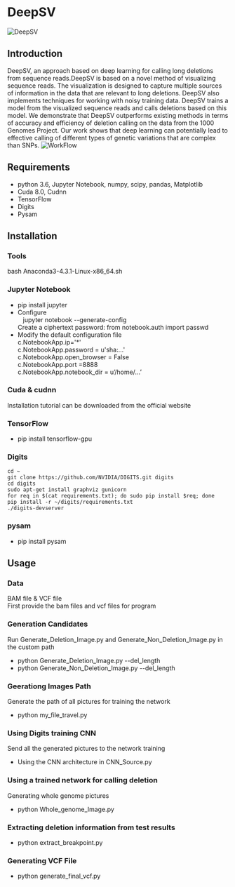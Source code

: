 DeepSV
===
![DeepSV](https://github.com/CSuperlei/DeepSV/raw/master/Pic/DeepSV.png)
## Introduction
DeepSV, an approach based on deep learning for calling long deletions from sequence reads.DeepSV is based on a novel method of visualizing sequence reads. The visualization is designed to capture multiple sources of information in the data that are relevant to long deletions. DeepSV also implements techniques for working with noisy training data. DeepSV trains a model from the visualized sequence reads and calls deletions based on this model. We demonstrate that DeepSV outperforms existing methods in terms of accuracy and efficiency of deletion calling on the data from the 1000 Genomes Project. Our work shows that deep learning can potentially lead to effective calling of different types of genetic variations that are complex than SNPs. 
![WorkFlow](https://github.com/CSuperlei/DeepSV/raw/master/Pic/WorkFlow.png)
## Requirements
  * python 3.6, Jupyter Notebook, numpy, scipy, pandas, Matplotlib
  * Cuda 8.0, Cudnn
  * TensorFlow
  * Digits
  * Pysam

## Installation
### Tools
  bash Anaconda3-4.3.1-Linux-x86_64.sh <br/>
### Jupyter Notebook
  * pip install jupyter
  * Configure <br/>
    jupyter notebook --generate-config <br/>
    Create a ciphertext password:
    from notebook.auth import passwd
  * Modify the default configuration file <br/>
    c.NotebookApp.ip='*' <br/>
	  c.NotebookApp.password = u'sha:...' <br/>
	  c.NotebookApp.open_browser = False  <br/>
	  c.NotebookApp.port =8888            <br/>
	  c.NotebookApp.notebook_dir = u’/home/...’ <br/>
  
### Cuda & cudnn
   Installation tutorial can be downloaded from the official website
    
### TensorFlow
* pip install tensorflow-gpu

### Digits
    cd ~
    git clone https://github.com/NVIDIA/DIGITS.git digits
    cd digits
    sudo apt-get install graphviz gunicorn
    for req in $(cat requirements.txt); do sudo pip install $req; done 
    pip install -r ~/digits/requirements.txt 
    ./digits-devserver

### pysam
* pip install pysam

## Usage
### Data
BAM file & VCF file <br/>
First provide the bam files and vcf files for program<br/>
### Generation Candidates
Run Generate_Deletion_Image.py and Generate_Non_Deletion_Image.py in the custom path <br/> 
* python Generate_Deletion_Image.py --del_length <br/>
* python Generate_Non_Deletion_Image.py --del_length <br/>

### Geerationg Images Path
Generate the path of all pictures for training the network
* python my_file_travel.py

### Using Digits training CNN
Send all the generated pictures to the network training
* Using the CNN architecture in CNN_Source.py 

### Using a trained network for calling deletion
Generating whole genome pictures
* python Whole_genome_Image.py

### Extracting deletion information from test results
* python extract_breakpoint.py

### Generating VCF File
* python generate_final_vcf.py



